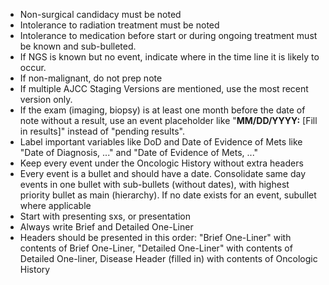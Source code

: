 * Non-surgical candidacy must be noted
* Intolerance to radiation treatment must be noted
* Intolerance to medication before start or during ongoing treatment must be known and sub-bulleted.  
* If NGS is known but no event, indicate where in the time line it is likely to occur.
* If non-malignant, do not prep note
* If multiple AJCC Staging Versions are mentioned, use the most recent version only.
* If the exam (imaging, biopsy) is at least one month before the date of note without a result, use an event placeholder like "**MM/DD/YYYY:** \[Fill in results\]" instead of "pending results".
* Label important variables like DoD and Date of Evidence of Mets like "Date of Diagnosis, ..." and "Date of Evidence of Mets, ..."
* Keep every event under the Oncologic History without extra headers
* Every event is a bullet and should have a date. Consolidate same day events in one bullet with sub-bullets (without dates), with highest priority bullet as main (hierarchy). If no date exists for an event, subullet where applicable
* Start with presenting sxs, or presentation
* Always write Brief and Detailed One-Liner
* Headers should be presented in this order: "Brief One-Liner" with contents of Brief One-Liner, "Detailed One-Liner" with contents of Detailed One-liner, Disease Header (filled in) with contents of Oncologic History